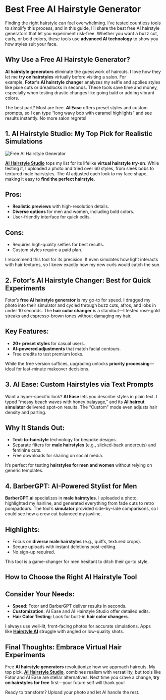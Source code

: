 <p><!-- wp:heading {"level":1,"align":"left"} --></p>
<h1 class="wp-block-heading">Best Free AI Hairstyle Generator</h1>
<p><!-- /wp:heading --> <!-- wp:paragraph --></p>
<p>Finding the right hairstyle can feel overwhelming. I&rsquo;ve tested countless tools to simplify this process, and in this guide, I&rsquo;ll share the best free AI hairstyle generators that let you experiment risk-free. Whether you want a buzz cut, curls, or bold colors, these tools use&nbsp;<strong>advanced AI technology</strong>&nbsp;to show you how styles suit your face.</p>
<p><!-- /wp:paragraph --> <!-- wp:heading --></p>
<h2 class="wp-block-heading">Why Use a Free AI Hairstyle Generator?</h2>
<p><!-- /wp:heading --> <!-- wp:paragraph --></p>
<p><strong>AI hairstyle generators</strong>&nbsp;eliminate the guesswork of haircuts. I love how they let me&nbsp;<strong>try on hairstyles</strong>&nbsp;virtually before visiting a salon. For example,&nbsp;<strong>Fotor&rsquo;s AI hairstyle changer</strong>&nbsp;analyzes my selfie and applies styles like pixie cuts or dreadlocks in seconds.&nbsp;These tools save time and money, especially when testing drastic changes like going bald or adding vibrant colors.</p>
<p><!-- /wp:paragraph --> <!-- wp:paragraph --></p>
<p>The best part? Most are free.&nbsp;<strong>AI Ease</strong>&nbsp;offers preset styles and custom prompts, so I can type &ldquo;long wavy bob with caramel highlights&rdquo; and see results instantly.&nbsp;No more salon regrets!</p>
<p><!-- /wp:paragraph --> <!-- wp:heading --></p>
<h2 class="wp-block-heading">1.&nbsp;AI Hairstyle Studio: My Top Pick for Realistic Simulations</h2>
<p><img src="https://baldfilter.com/wp-content/uploads/2025/03/best-free-ai-hairstyle-generator-1024x544.jpg" alt="Free AI Hairstyle Generator" /></p>
<p><!-- /wp:heading --> <!-- wp:image {"id":1841,"sizeSlug":"large","linkDestination":"none"} --></p>
<p><!-- /wp:image --> <!-- wp:paragraph --></p>
<p><strong><a href="https://www.aihairstylestudio.com/" data-type="link" data-id="https://www.aihairstylestudio.com/">AI Hairstyle Studio</a></strong> tops my list for its lifelike&nbsp;<strong>virtual hairstyle try-on</strong>. While testing it, I uploaded a photo and tried over 60 styles, from sleek bobs to textured male hairstyles. The AI adjusted each look to my face shape, making it easy to&nbsp;<strong>find the perfect hairstyle</strong>.</p>
<p><!-- /wp:paragraph --> <!-- wp:heading --></p>
<h2 class="wp-block-heading">Pros:</h2>
<p><!-- /wp:heading --> <!-- wp:list --></p>
<ul class="wp-block-list"><!-- wp:list-item -->
<li><strong>Realistic previews</strong>&nbsp;with high-resolution details.</li>
<!-- /wp:list-item --> <!-- wp:list-item -->
<li><strong>Diverse options</strong>&nbsp;for men and women, including bold colors.</li>
<!-- /wp:list-item --> <!-- wp:list-item -->
<li>User-friendly interface for quick edits.</li>
<!-- /wp:list-item --></ul>
<p><!-- /wp:list --> <!-- wp:heading --></p>
<h2 class="wp-block-heading">Cons:</h2>
<p><!-- /wp:heading --> <!-- wp:list --></p>
<ul class="wp-block-list"><!-- wp:list-item -->
<li>Requires high-quality selfies for best results.</li>
<!-- /wp:list-item --> <!-- wp:list-item -->
<li>Custom styles require a paid plan.</li>
<!-- /wp:list-item --></ul>
<p><!-- /wp:list --> <!-- wp:paragraph --></p>
<p>I recommend this tool for its precision. It even simulates how light interacts with hair textures, so I knew exactly how my new curls would catch the sun.</p>
<p><!-- /wp:paragraph --> <!-- wp:heading --></p>
<h2 class="wp-block-heading">2.&nbsp;Fotor&rsquo;s AI Hairstyle Changer: Best for Quick Experiments</h2>
<p><!-- /wp:heading --> <!-- wp:paragraph --></p>
<p>Fotor&rsquo;s&nbsp;<strong>free AI hairstyle generator</strong>&nbsp;is my go-to for speed. I dragged my photo into their simulator and cycled through buzz cuts, afros, and lobs in under 10 seconds.&nbsp;The&nbsp;<strong>hair color changer</strong>&nbsp;is a standout&mdash;I tested rose-gold streaks and espresso-brown tones without damaging my hair.</p>
<p><!-- /wp:paragraph --> <!-- wp:heading --></p>
<h2 class="wp-block-heading">Key Features:</h2>
<p><!-- /wp:heading --> <!-- wp:list --></p>
<ul class="wp-block-list"><!-- wp:list-item -->
<li><strong>20+ preset styles</strong>&nbsp;for casual users.</li>
<!-- /wp:list-item --> <!-- wp:list-item -->
<li><strong>AI-powered adjustments</strong>&nbsp;that match facial contours.</li>
<!-- /wp:list-item --> <!-- wp:list-item -->
<li>Free credits to test premium looks.</li>
<!-- /wp:list-item --></ul>
<p><!-- /wp:list --> <!-- wp:paragraph --></p>
<p>While the free version suffices, upgrading unlocks&nbsp;<strong>priority processing</strong>&mdash;ideal for last-minute makeover decisions.</p>
<p><!-- /wp:paragraph --> <!-- wp:heading --></p>
<h2 class="wp-block-heading">3.&nbsp;AI Ease: Custom Hairstyles via Text Prompts</h2>
<p><!-- /wp:heading --> <!-- wp:paragraph --></p>
<p>Want a hyper-specific look?&nbsp;<strong>AI Ease</strong>&nbsp;lets you describe styles in plain text. I typed &ldquo;messy beach waves with honey balayage,&rdquo; and its&nbsp;<strong>AI haircut simulator</strong>&nbsp;delivered spot-on results.&nbsp;The &ldquo;Custom&rdquo; mode even adjusts hair density and parting.</p>
<p><!-- /wp:paragraph --> <!-- wp:heading --></p>
<h2 class="wp-block-heading">Why It Stands Out:</h2>
<p><!-- /wp:heading --> <!-- wp:list --></p>
<ul class="wp-block-list"><!-- wp:list-item -->
<li><strong>Text-to-hairstyle</strong>&nbsp;technology for bespoke designs.</li>
<!-- /wp:list-item --> <!-- wp:list-item -->
<li>Separate filters for&nbsp;<strong>male hairstyles</strong>&nbsp;(e.g., slicked-back undercuts) and feminine cuts.</li>
<!-- /wp:list-item --> <!-- wp:list-item -->
<li>Free downloads for sharing on social media.</li>
<!-- /wp:list-item --></ul>
<p><!-- /wp:list --> <!-- wp:paragraph --></p>
<p>It&rsquo;s perfect for testing&nbsp;<strong>hairstyles for men and women</strong>&nbsp;without relying on generic templates.</p>
<p><!-- /wp:paragraph --> <!-- wp:heading --></p>
<h2 class="wp-block-heading">4.&nbsp;BarberGPT: AI-Powered Stylist for Men</h2>
<p><!-- /wp:heading --> <!-- wp:paragraph --></p>
<p><strong>BarberGPT.ai</strong>&nbsp;specializes in&nbsp;<strong>male hairstyles</strong>. I uploaded a photo, highlighted my hairline, and generated everything from fade cuts to retro pompadours. The tool&rsquo;s&nbsp;<strong>simulator</strong>&nbsp;provided side-by-side comparisons, so I could see how a crew cut balanced my jawline.</p>
<p><!-- /wp:paragraph --> <!-- wp:heading --></p>
<h2 class="wp-block-heading">Highlights:</h2>
<p><!-- /wp:heading --> <!-- wp:list --></p>
<ul class="wp-block-list"><!-- wp:list-item -->
<li>Focus on&nbsp;<strong>diverse male hairstyles</strong>&nbsp;(e.g., quiffs, textured crops).</li>
<!-- /wp:list-item --> <!-- wp:list-item -->
<li>Secure uploads with instant deletions post-editing.</li>
<!-- /wp:list-item --> <!-- wp:list-item -->
<li>No sign-up required.</li>
<!-- /wp:list-item --></ul>
<p><!-- /wp:list --> <!-- wp:paragraph --></p>
<p>This tool is a game-changer for men hesitant to ditch their go-to style.</p>
<p><!-- /wp:paragraph --> <!-- wp:heading --></p>
<h2 class="wp-block-heading">How to Choose the Right AI Hairstyle Tool</h2>
<p><!-- /wp:heading --> <!-- wp:heading --></p>
<h2 class="wp-block-heading">Consider Your Needs:</h2>
<p><!-- /wp:heading --> <!-- wp:list --></p>
<ul class="wp-block-list"><!-- wp:list-item -->
<li><strong>Speed</strong>: Fotor and BarberGPT deliver results in seconds.</li>
<!-- /wp:list-item --> <!-- wp:list-item -->
<li><strong>Customization</strong>: AI Ease and AI Hairstyle Studio offer detailed edits.</li>
<!-- /wp:list-item --> <!-- wp:list-item -->
<li><strong>Hair Color Testing</strong>: Look for built-in&nbsp;<strong>hair color changers</strong>.</li>
<!-- /wp:list-item --></ul>
<p><!-- /wp:list --> <!-- wp:paragraph --></p>
<p>I always use well-lit, front-facing photos for accurate simulations. Apps like&nbsp;<strong><a href="https://play.google.com/store/apps/details?id=com.devzam.makebald&amp;pcampaignid=web_share" data-type="link" data-id="https://play.google.com/store/apps/details?id=com.devzam.makebald&amp;pcampaignid=web_share">Hairstyle AI</a></strong>&nbsp;struggle with angled or low-quality shots.</p>
<p><!-- /wp:paragraph --> <!-- wp:heading --></p>
<h2 class="wp-block-heading">Final Thoughts: Embrace Virtual Hair Experiments</h2>
<p><!-- /wp:heading --> <!-- wp:paragraph --></p>
<p>Free&nbsp;<strong>AI hairstyle generators</strong>&nbsp;revolutionize how we approach haircuts. My top pick,&nbsp;<strong><a href="https://www.aihairstylestudio.com/" data-type="link" data-id="https://www.aihairstylestudio.com/">AI Hairstyle Studio</a></strong>, combines realism with versatility, but tools like Fotor and AI Ease are stellar alternatives. Next time you crave a change,&nbsp;<strong>try on hairstyles for free</strong>&nbsp;first&mdash;your future self will thank you!</p>
<p><!-- /wp:paragraph --> <!-- wp:paragraph --></p>
<p>Ready to transform? Upload your photo and let AI handle the rest.</p>
<p><!-- /wp:paragraph --></p>
